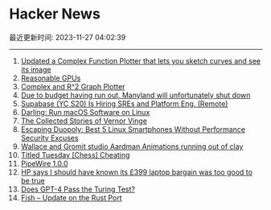 # Hacker News

最近更新时间: 2023-11-27 04:02:39

--- 
1. [Updated a Complex Function Plotter that lets you sketch curves and see its image](https://tobylam.xyz/plotter/) 
2. [Reasonable GPUs](https://news.ycombinator.com/item?id=38422807) 
3. [Complex and R^2 Graph Plotter](https://tobylam.xyz/plotter/) 
4. [Due to budget having run out, Manyland will unfortunately shut down](https://manyland.com/info) 
5. [Supabase (YC S20) Is Hiring SREs and Platform Eng. (Remote)](https://boards.greenhouse.io/supabase/jobs/5013075004) 
6. [Darling: Run macOS Software on Linux](https://www.darlinghq.org/) 
7. [The Collected Stories of Vernor Vinge](https://adeeplookbydavehook.wordpress.com/2023/11/25/the-collected-stories-of-vernor-vinge-2001-tor/) 
8. [Escaping Duopoly: Best 5 Linux Smartphones Without Performance Security Excuses](https://nixsanctuary.com/escaping-the-duopoly-top-best-5-linux-smartphones-without-performance-and-security-excuses/) 
9. [Wallace and Gromit studio Aardman Animations running out of clay](https://www.theguardian.com/film/2023/nov/20/wallace-and-gromit-studio-aardman-animations-running-out-of-clay) 
10. [Titled Tuesday [Chess] Cheating](https://dorianquelle.github.io/blog/How-To-Catch-Smart-Cheaters/) 
11. [PipeWire 1.0.0](https://gitlab.freedesktop.org/pipewire/pipewire/-/releases/1.0.0) 
12. [HP says I should have known its £399 laptop bargain was too good to be true](https://www.theguardian.com/money/2023/nov/23/hp-says-i-should-have-known-its-399-laptop-bargain-was-too-good-to-be-true) 
13. [Does GPT-4 Pass the Turing Test?](https://arxiv.org/abs/2310.20216) 
14. [Fish – Update on the Rust Port](https://github.com/fish-shell/fish-shell/discussions/10123) 
